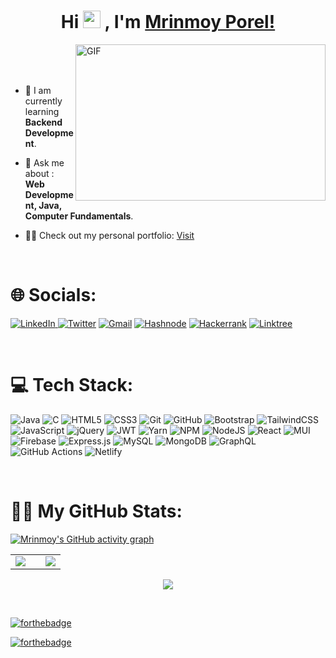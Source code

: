 <div>
    <h1 align="center">
        Hi <img src="https://media.giphy.com/media/hvRJCLFzcasrR4ia7z/giphy.gif" width="28"> ,
        I'm <a href="https://www.linkedin.com/in/mrinnnmoy/" target="_blank"> Mrinmoy Porel!</a>
    </h1>
    <!-- <img src="https://readme-typing-svg.herokuapp.com?color=0357F7&lines=Full+Stack+Web+Developer+%3A)"/> -->
</div>

<img align="right" alt="GIF" src="https://camo.githubusercontent.com/5ddf73ad3a205111cf8c686f687fc216c2946a75005718c8da5b837ad9de78c9/68747470733a2f2f7468756d62732e6766796361742e636f6d2f4576696c4e657874446576696c666973682d736d616c6c2e676966" width="400px" height="250" />

<br>
<br>
<br>


- 🌱 I am currently learning **Backend Development**.

- 💬 Ask me about : **Web Development, Java, Computer Fundamentals**.

- 👨‍💻 Check out my personal portfolio: <a href="https://mrinnnmoy.netlify.app" target="_blank">Visit</a>

<br>

# 🌐 Socials:

<a href="https://www.linkedin.com/in/mrinnnmoy/" target="_blank"> ![LinkedIn](https://img.shields.io/badge/linkedin-%230077B5.svg?style=for-the-badge&logo=linkedin&logoColor=white) </a>
<a href="http://twitter.com/mrinnnmoy" target="_blank">![Twitter](https://img.shields.io/badge/Twitter-%231DA1F2.svg?style=for-the-badge&logo=Twitter&logoColor=white)</a>
<a href="mailto:mrinmoy202000@gmail.com" target="_blank">![Gmail](https://img.shields.io/badge/Gmail-D14836?style=for-the-badge&logo=gmail&logoColor=white)</a>
<a href="https://mrinnnmoy.hashnode.dev/" target="_blank">![Hashnode](https://img.shields.io/badge/Hashnode-2962FF?style=for-the-badge&logo=hashnode&logoColor=white)</a>
<a href="https://www.hackerrank.com/mrinnnmoy" target="_blank">![Hackerrank](https://img.shields.io/badge/-Hackerrank-2EC866?style=for-the-badge&logo=HackerRank&logoColor=white)</a>
<a href="http://linktr.ee/mrinnnmoy" target="_blank">![Linktree](https://img.shields.io/badge/linktree-1de9b6?style=for-the-badge&logo=linktree&logoColor=white)</a>

<br>

# 💻 Tech Stack:

![Java](https://img.shields.io/badge/java-%23ED8B00.svg?style=for-the-badge&logo=java&logoColor=white)
![C](https://img.shields.io/badge/c-%2300599C.svg?style=for-the-badge&logo=c&logoColor=white)
![HTML5](https://img.shields.io/badge/html5-%23E34F26.svg?style=for-the-badge&logo=html5&logoColor=white)
![CSS3](https://img.shields.io/badge/css3-%231572B6.svg?style=for-the-badge&logo=css3&logoColor=white)
![Git](https://img.shields.io/badge/git-%23F05033.svg?style=for-the-badge&logo=git&logoColor=white)
![GitHub](https://img.shields.io/badge/github-%23121011.svg?style=for-the-badge&logo=github&logoColor=white)
![Bootstrap](https://img.shields.io/badge/bootstrap-%23563D7C.svg?style=for-the-badge&logo=bootstrap&logoColor=white)
![TailwindCSS](https://img.shields.io/badge/tailwindcss-%2338B2AC.svg?style=for-the-badge&logo=tailwind-css&logoColor=white)
![JavaScript](https://img.shields.io/badge/javascript-%23323330.svg?style=for-the-badge&logo=javascript&logoColor=%23F7DF1E)
![jQuery](https://img.shields.io/badge/jquery-%230769AD.svg?style=for-the-badge&logo=jquery&logoColor=white)
![JWT](https://img.shields.io/badge/JWT-black?style=for-the-badge&logo=JSON%20web%20tokens)
![Yarn](https://img.shields.io/badge/yarn-%232C8EBB.svg?style=for-the-badge&logo=yarn&logoColor=white)
![NPM](https://img.shields.io/badge/NPM-%23000000.svg?style=for-the-badge&logo=npm&logoColor=white)
![NodeJS](https://img.shields.io/badge/node.js-6DA55F?style=for-the-badge&logo=node.js&logoColor=white)
![React](https://img.shields.io/badge/react-%2320232a.svg?style=for-the-badge&logo=react&logoColor=%2361DAFB)
![MUI](https://img.shields.io/badge/MUI-%230081CB.svg?style=for-the-badge&logo=mui&logoColor=white)
![Firebase](https://img.shields.io/badge/firebase-%23039BE5.svg?style=for-the-badge&logo=firebase)
![Express.js](https://img.shields.io/badge/express.js-%23404d59.svg?style=for-the-badge&logo=express&logoColor=%2361DAFB)
![MySQL](https://img.shields.io/badge/mysql-%2300f.svg?style=for-the-badge&logo=mysql&logoColor=white)
![MongoDB](https://img.shields.io/badge/MongoDB-%234ea94b.svg?style=for-the-badge&logo=mongodb&logoColor=white)
![GraphQL](https://img.shields.io/badge/-GraphQL-E10098?style=for-the-badge&logo=graphql&logoColor=white)
![GitHub Actions](https://img.shields.io/badge/github%20actions-%232671E5.svg?style=for-the-badge&logo=githubactions&logoColor=white)
![Netlify](https://img.shields.io/badge/netlify-%23000000.svg?style=for-the-badge&logo=netlify&logoColor=#00C7B7)

<br>
   
# 👨‍💻 My GitHub Stats:

[![Mrinmoy's GitHub activity graph](https://activity-graph.herokuapp.com/graph?username=mrinnnmoy&bg_color=0D1117&color=5BCDEC&line=5BCDEC&point=FFFFFF&hide_border=true)](https://github.com/mrinnnmoy)
  <table align="center">
    <tr>
      <td><img src="https://github-readme-stats.vercel.app/api?username=mrinnnmoy&include_all_commits=true&count_private=true&show_icons=true&line_height=20&theme=react"/></td>
      <td><td><img src="https://github-readme-stats.vercel.app/api/top-langs?username=mrinnnmoy&show_icons=true&locale=en&layout=compact&theme=react" /></td>
    </tr>
  </table>

<div align="center">
  <p><img align="center" src="https://github-readme-streak-stats.herokuapp.com/?user=mrinnnmoy&theme=react&hide_border=true&stroke=0000&background=060A0CD" /></p>
</div>

<br>

[![forthebadge](https://forthebadge.com/images/badges/built-with-love.svg)](https://forthebadge.com)

[![forthebadge](https://forthebadge.com/images/badges/powered-by-coffee.svg)](https://forthebadge.com)

